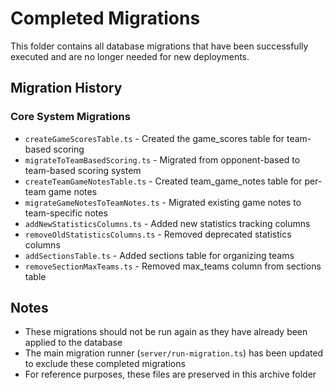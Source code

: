 
# Completed Migrations

This folder contains all database migrations that have been successfully executed and are no longer needed for new deployments.

## Migration History

### Core System Migrations
- `createGameScoresTable.ts` - Created the game_scores table for team-based scoring
- `migrateToTeamBasedScoring.ts` - Migrated from opponent-based to team-based scoring system
- `createTeamGameNotesTable.ts` - Created team_game_notes table for per-team game notes
- `migrateGameNotesToTeamNotes.ts` - Migrated existing game notes to team-specific notes
- `addNewStatisticsColumns.ts` - Added new statistics tracking columns
- `removeOldStatisticsColumns.ts` - Removed deprecated statistics columns
- `addSectionsTable.ts` - Added sections table for organizing teams
- `removeSectionMaxTeams.ts` - Removed max_teams column from sections table

## Notes

- These migrations should not be run again as they have already been applied to the database
- The main migration runner (`server/run-migration.ts`) has been updated to exclude these completed migrations
- For reference purposes, these files are preserved in this archive folder
